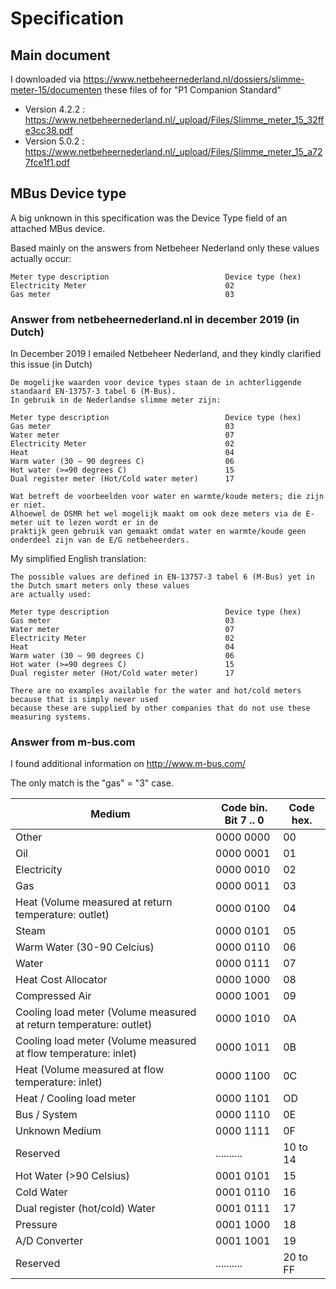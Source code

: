 # Specification

## Main document
I downloaded via
https://www.netbeheernederland.nl/dossiers/slimme-meter-15/documenten
these files of for "P1 Companion Standard"
- Version 4.2.2 : https://www.netbeheernederland.nl/_upload/Files/Slimme_meter_15_32ffe3cc38.pdf
- Version 5.0.2 : https://www.netbeheernederland.nl/_upload/Files/Slimme_meter_15_a727fce1f1.pdf

## MBus Device type

A big unknown in this specification was the Device Type field of an attached MBus device.

Based mainly on the answers from Netbeheer Nederland only these values actually occur:

    Meter type description                          Device type (hex)
    Electricity Meter                               02
    Gas meter                                       03

### Answer from netbeheernederland.nl in december 2019 (in Dutch)

In December 2019 I emailed Netbeheer Nederland, and they kindly clarified this issue (in Dutch)

    De mogelijke waarden voor device types staan de in achterliggende standaard EN-13757-3 tabel 6 (M-Bus).
    In gebruik in de Nederlandse slimme meter zijn:

    Meter type description                          Device type (hex)
    Gas meter                                       03
    Water meter                                     07
    Electricity Meter                               02
    Heat                                            04
    Warm water (30 – 90 degrees C)                  06
    Hot water (>=90 degrees C)                      15
    Dual register meter (Hot/Cold water meter)      17

    Wat betreft de voorbeelden voor water en warmte/koude meters; die zijn er niet.
    Alhoewel de DSMR het wel mogelijk maakt om ook deze meters via de E-meter uit te lezen wordt er in de
    praktijk geen gebruik van gemaakt omdat water en warmte/koude geen onderdeel zijn van de E/G netbeheerders.

My simplified English translation:

    The possible values are defined in EN-13757-3 tabel 6 (M-Bus) yet in the Dutch smart meters only these values
    are actually used:

    Meter type description                          Device type (hex)
    Gas meter                                       03
    Water meter                                     07
    Electricity Meter                               02
    Heat                                            04
    Warm water (30 – 90 degrees C)                  06
    Hot water (>=90 degrees C)                      15
    Dual register meter (Hot/Cold water meter)      17

    There are no examples available for the water and hot/cold meters because that is simply never used
    because these are supplied by other companies that do not use these measuring systems.

### Answer from m-bus.com

I found additional information on http://www.m-bus.com/

The only match is the "gas" = "3" case.

| Medium | Code bin. Bit 7 .. 0 | Code hex. |
| --- | --- | --- |
|Other | 0000 0000 |00
|Oil|0000 0001|01
|Electricity|0000 0010|02
|Gas|0000 0011|03
|Heat (Volume measured at return temperature: outlet)|0000 0100|04
|Steam|0000 0101|05
|Warm Water (30-90 Celcius)|0000 0110|06
|Water|0000 0111|07
|Heat Cost Allocator|0000 1000|08
|Compressed Air|0000 1001|09
|Cooling load meter (Volume measured at return temperature: outlet)|0000 1010|0A
|Cooling load meter (Volume measured at flow temperature: inlet)|0000 1011|0B
|Heat (Volume measured at flow temperature: inlet)|0000 1100|0C
|Heat / Cooling load meter|0000 1101|OD
|Bus / System|0000 1110|0E
|Unknown Medium|0000 1111|0F
|Reserved|..........|10 to 14
|Hot Water (>90 Celsius)|0001 0101|15
|Cold Water|0001 0110|16
|Dual register (hot/cold) Water|0001 0111|17
|Pressure|0001 1000|18
|A/D Converter|0001 1001|19
|Reserved|..........|20 to FF

<!--
    Copyright (C) 2019-2021 Niels Basjes

    Licensed under the Apache License, Version 2.0 (the "License");
    you may not use this file except in compliance with the License.
    You may obtain a copy of the License at

        https://www.apache.org/licenses/LICENSE-2.0

    Unless required by applicable law or agreed to in writing, software
    distributed under the License is distributed on an "AS IS" BASIS,
    WITHOUT WARRANTIES OR CONDITIONS OF ANY KIND, either express or implied.
    See the License for the specific language governing permissions and
    limitations under the License.
-->
